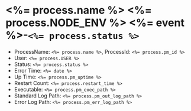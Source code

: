 # <%= process.name %> <%= process.NODE_ENV %> <%= event %>-`<%= process.status %>`
- ProcessName: `<%= process.name %>`, ProcessId: `<%= process.pm_id %>`
- User: `<%= process.USER %>`
- Status: `<%= process.status %>`
- Error Time: `<%= date %>`
- Up Time: `<%= process.pm_uptime %>`
- Restart Count: `<%= process.restart_time %>`
- Executable: `<%= process.pm_exec_path %>`
- Standard Log Path: `<%= process.pm_out_log_path %>`
- Error Log Path: `<%= process.pm_err_log_path %>`